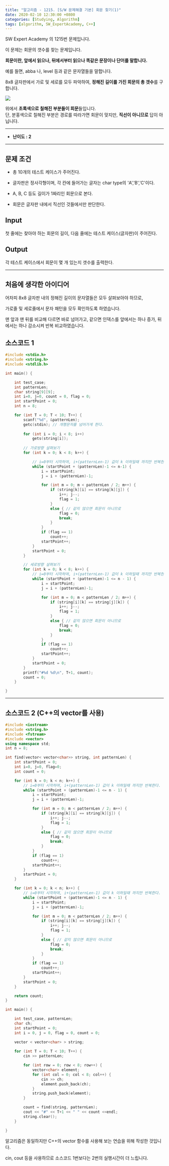 ```yaml
---
title: "알고리즘 - 1215. [S/W 문제해결 기본] 회문 찾기(1)"
date: 2020-02-10 12:30:00 +0800
categories: [Studying, Algorithm]
tags: [algorithm, SW_ExpertAcademy, C++]
---
```


SW Expert Academy 의 1215번 문제입니다.  



이 문제는 회문의 갯수를 찾는 문제입니다.

**회문이란, 앞에서 읽으나, 뒤에서부터 읽으나 똑같은 문장이나 단어를 말합니다.**

예를 들면, abba 나, level 등과 같은 문자열들을 말합니다.

8x8 글자판에서 가로 및 세로를 모두 파악하여, **정해진 길이를 가진 회문의 총 갯수**를 구합니다.



![](https://github.com/ChanhuiSeok/chanhuiseok.github.io/blob/master/assets/img/sample/algo17_1.PNG?raw=true)

위에서 **초록색으로 칠해진 부분들이 회문**들입니다.  
단, 분홍색으로 칠해진 부분은 경로를 따라가면 회문이 맞지만, **직선이 아니므로** 답이 아닙니다.

------



- **난이도 : 2**

---

## **문제 조건**

* 총 10개의 테스트 케이스가 주어진다.

* 글자판은 정사각형이며, 각 칸에 들어가는 글자는 char type의 'A','B','C'이다.

* A, B, C 등도 길이가 1짜리인 회문으로 본다.

* 회문은 글자판 내에서 직선인 것들에서만 판단한다.

  

## **Input**

첫 줄에는 찾아야 하는 회문의 길이, 다음 줄에는 테스트 케이스(글자판)이 주어진다.



## **Output**

각 테스트 케이스에서 회문이 몇 개 있는지 갯수를 출력한다.

---



## **처음에 생각한 아이디어**

어차피 8x8 글자판 내의 정해진 길이의 문자열들은 모두 살펴보아야 하므로,

가로줄 및 세로줄에서 문자 패턴을 모두 확인하도록 하였습니다.

맨 앞과 맨 뒤를 비교해 다르면 바로 넘어가고, 같으면 인덱스를 앞에서는 하나 증가, 뒤에서는 하나 감소시켜 반복 비교하였습니다.



## **소스코드 1**

```c++
#include <stdio.h>
#include <string.h>
#include <stdlib.h>

int main() {

	int test_case;
	int patternLen;
	char string[9][9];
	int i=0, j=0, count = 0, flag = 0;
	int startPoint = 0;
	int n = 8;

	for (int T = 0; T < 10; T++) {
		scanf("%d", &patternLen);
		getc(stdin); // 개행문자를 넘어가게 한다.
        
		for (int i = 0; i < 8; i++) 
			gets(string[i]);
		
		// 가로방향 살펴보기
		for (int k = 0; k < 8; k++) {

			// i=0부터 시작하여, i+(patternLen-1) 값이 k 이하일때 까지만 반복한다.
			while (startPoint + (patternLen)-1 <= n-1) {
				i = startPoint;
				j = i + (patternLen)-1;

				for (int m = 0; m < patternLen / 2; m++) {
					if (string[k][i] == string[k][j]) {
						i++; j--;
						flag = 1;
					}
					else { // 같지 않으면 회문이 아니므로
						flag = 0;
						break;
					}
				}
				if (flag == 1)
					count++;
				startPoint++;
			}
			startPoint = 0;
		}

		// 세로방향 살펴보기
		for (int k = 0; k < 8; k++) {
			// i=0부터 시작하여, i+(patternLen-1) 값이 k 이하일때 까지만 반복한다.
			while (startPoint + (patternLen)-1 <= n - 1) {
				i = startPoint;
				j = i + (patternLen)-1;

				for (int m = 0; m < patternLen / 2; m++) {
					if (string[i][k] == string[j][k]) {
						i++; j--;
						flag = 1;
					}
					else { // 같지 않으면 회문이 아니므로
						flag = 0;
						break;
					}
				}
				if (flag == 1)
					count++;
				startPoint++;
			}
			startPoint = 0;
		}
		printf("#%d %d\n", T+1, count);
		count = 0;
	}

}
```

------

## **소스코드 2 (C++의 vector를 사용)**

```c++
#include <iostream>
#include <string.h>
#include <fstream>
#include <vector>
using namespace std;
int n = 8;

int find(vector< vector<char>> string, int patternLen) {
	int startPoint = 0;
	int i=0, j=0, flag=0;
	int count = 0;

	for (int k = 0; k < n; k++) {
		// i=0부터 시작하여, i+(patternLen-1) 값이 k 이하일때 까지만 반복한다.
		while (startPoint + (patternLen)-1 <= n - 1) {
			i = startPoint;
			j = i + (patternLen)-1;

			for (int m = 0; m < patternLen / 2; m++) {
				if (string[k][i] == string[k][j]) {
					i++; j--;
					flag = 1;
				}
				else { // 같지 않으면 회문이 아니므로
					flag = 0;
					break;
				}
			}
			if (flag == 1)
				count++;
			startPoint++;
		}
		startPoint = 0;
	}

	for (int k = 0; k < n; k++) {
		// i=0부터 시작하여, i+(patternLen-1) 값이 k 이하일때 까지만 반복한다.
		while (startPoint + (patternLen)-1 <= n - 1) {
			i = startPoint;
			j = i + (patternLen)-1;

			for (int m = 0; m < patternLen / 2; m++) {
				if (string[i][k] == string[j][k]) {
					i++; j--;
					flag = 1;
				}
				else { // 같지 않으면 회문이 아니므로
					flag = 0;
					break;
				}
			}
			if (flag == 1)
				count++;
			startPoint++;
		}
		startPoint = 0;
	}

	return count;
}

int main() {

	int test_case, patternLen;
	char ch;
	int startPoint = 0;
	int i = 0, j = 0, flag = 0, count = 0;

	vector < vector<char> > string;
    
	for (int T = 0; T < 10; T++) {
		cin >> patternLen;

		for (int row = 0; row < 8; row++) {
			vector<char> element;
			for (int col = 0; col < 8; col++) {
				cin >> ch;
				element.push_back(ch);
			}
			string.push_back(element);
		}

		count = find(string, patternLen);
		cout << "#" << T+1 << " " << count <<endl;
		string.clear();
	}

}
```

알고리즘은 동일하지만 C++의 vector 함수를 사용해 보는 연습을 위해 작성한 것입니다.

cin, cout 등을 사용하므로 소스코드 1번보다는 2번의 실행시간이 더 느립니다.